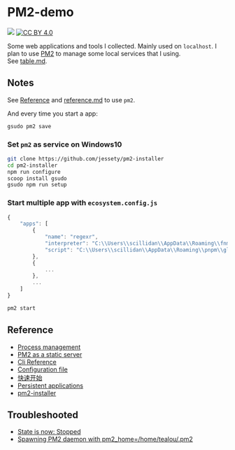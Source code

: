 # PM2-demo

[![](https://img.shields.io/static/v1?style=for-the-badge&message=atom&color=222222&logo=RSS&logoColor=FFA500&label=)](https://github.com/scillidan/PM2-demo/commits/main.atom)
[![CC BY 4.0][cc-by-image]][cc-by]

[cc-by]: http://creativecommons.org/licenses/by/4.0/
[cc-by-image]: https://i.creativecommons.org/l/by/4.0/88x31.png
[cc-by-shield]: https://img.shields.io/badge/License-CC%20BY%204.0-lightgrey.svg

Some web applications and tools I collected. Mainly used on `localhost`. I plan to use [PM2](https://pm2.keymetrics.io/) to manage some local services that I using.  
See [table.md](table.md).

## Notes

See [Reference](README.md#reference) and [reference.md](_readme/reference.md) to use `pm2`.

And every time you start a app:

```sh
gsudo pm2 save
```

### Set `pm2` as service on Windows10

```sh
git clone https://github.com/jessety/pm2-installer
cd pm2-installer
npm run configure
scoop install gsudo
gsudo npm run setup
```

### Start multiple app with `ecosystem.config.js`

```js title="ecosystem.config.js"
{
	"apps": [
		{
			"name": "regexr",
			"interpreter": "C:\\Users\\scillidan\\AppData\\Roaming\\fnm\\node-versions\\v10.21.0\\installation\\node",
			"script": "C:\\Users\\scillidan\\AppData\\Roaming\\pnpm\\global\\5\\.pnpm\\gulp-cli@2.3.0\\node_modules\\gulp-cli\\bin\\gulp.js"
		},
		{
			...
		},
		...
	]
}
```

```sh
pm2 start
```

## Reference

- [Process management](https://pm2.keymetrics.io/docs/usage/process-management/)
- [PM2 as a static server](https://pm2.keymetrics.io/docs/usage/expose/)
- [Cli Reference](https://pm2.io/docs/runtime/reference/pm2-cli/)
- [Configuration file](https://pm2.keymetrics.io/docs/usage/application-declaration/)
- [快速开始](https://pm2.fenxianglu.cn/docs/start)
- [Persistent applications](https://pm2.keymetrics.io/docs/usage/startup/)
- [pm2-installer](https://github.com/jessety/pm2-installer)

## Troubleshooted

- [State is now: Stopped](https://github.com/jessety/pm2-installer/issues/69)
- [Spawning PM2 daemon with pm2_home=/home/tealou/.pm2](https://github.com/Unitech/pm2/issues/2799)